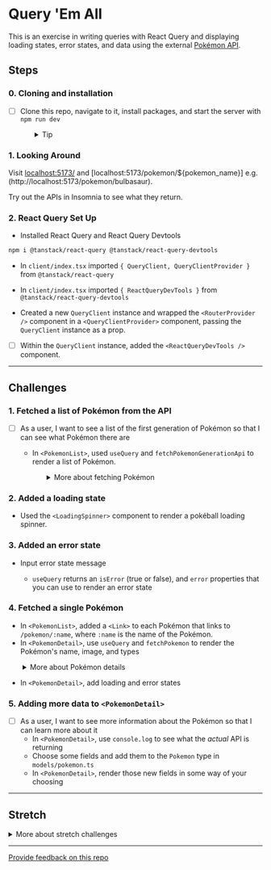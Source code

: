 # Query 'Em All

This is an exercise in writing queries with React Query and displaying loading states, error states, and data using the external [Pokémon API](https://pokeapi.co).

## Steps

### 0. Cloning and installation

- [ ] Clone this repo, navigate to it, install packages, and start the server with `npm run dev`
  <details style="padding-left: 2em">
    <summary>Tip</summary>

  ```sh
  cd query-em-all-sofia
  npm i
  npm run dev
  ```

  </details>

### 1. Looking Around

Visit [localhost:5173/](http://localhost:5173/) and [localhost:5173/pokemon/${pokemon_name}] e.g. (http://localhost:5173/pokemon/bulbasaur).

Try out the APIs in Insomnia to see what they return.

### 2. React Query Set Up

- Installed React Query and React Query Devtools

```sh
npm i @tanstack/react-query @tanstack/react-query-devtools
```

- In `client/index.tsx` imported `{ QueryClient, QueryClientProvider }` from `@tanstack/react-query`

- In `client/index.tsx` imported `{ ReactQueryDevTools }` from `@tanstack/react-query-devtools`

- Created a new `QueryClient` instance and wrapped the `<RouterProvider />` component in a `<QueryClientProvider>` component, passing the `QueryClient` instance as a prop.

- [ ] Within the `QueryClient` instance, added the `<ReactQueryDevTools />` component.

---

## Challenges

### 1. Fetched a list of Pokémon from the API

- [ ] As a user, I want to see a list of the first generation of Pokémon so that I can see what Pokémon there are

  - In `<PokemonList>`, used `useQuery` and `fetchPokemonGenerationApi` to render a list of Pokémon.
    <details style="padding-left: 2em">
      <summary>More about fetching Pokémon</summary>
      
      - `fetchPokemonGenerationApi` takes a `generation` parameter, which is a number between 1 and 9.
      - As per `models/pokemon.ts`, a generation is an object with three properties: `{ region: string, name: string, pokemon: PartialPokemon[] }`
      - `useQuery` takes a key (a string) and a function that returns a promise (`fetchPokemonGenerationApi`, in this case) and returns an object with a `data` property, which contains data returned by the promise.

    </details>

### 2. Added a loading state

- Used the `<LoadingSpinner>` component to render a pokéball loading spinner.

### 3. Added an error state

- Input error state message

  - `useQuery` returns an `isError` (true or false), and `error` properties that you can use to render an error state

  </details>

### 4. Fetched a single Pokémon

- In `<PokemonList>`, added a `<Link>` to each Pokémon that links to `/pokemon/:name`, where `:name` is the name of the Pokémon.
- In `<PokemonDetail>`, use `useQuery` and `fetchPokemon` to render the Pokémon's name, image, and types
<details style="padding-left: 2em">
  <summary>More about Pokémon details</summary>
  
  Have a look in `models/pokemon.ts` at the `Pokemon` type to see what properties are available to you.
</details>

- In `<PokemonDetail>`, add loading and error states

### 5. Adding more data to `<PokemonDetail>`

- [ ] As a user, I want to see more information about the Pokémon so that I can learn more about it
  - In `<PokemonDetail>`, use `console.log` to see what the _actual_ API is returning
  - Choose some fields and add them to the `Pokemon` type in `models/pokemon.ts`
  - In `<PokemonDetail>`, render those new fields in some way of your choosing

---

## Stretch

<details>
  <summary>More about stretch challenges</summary>

- [ ] As a user, on the homepage (`/`) I want to see a list of all the generations, so that I can click on one, go to `/generations/:generationId` and see the list of Pokémon for that generation

- [ ] As a user, I want to see a search bar at the top of the page, so that I can search for a Pokémon by name, when I hit enter, I want to be taken to `/search?name=pokemonName`, which should display a filtered list of Pokémon

</details>

---

[Provide feedback on this repo](https://docs.google.com/forms/d/e/1FAIpQLSfw4FGdWkLwMLlUaNQ8FtP2CTJdGDUv6Xoxrh19zIrJSkvT4Q/viewform?usp=pp_url&entry.1958421517=query-em-all)
